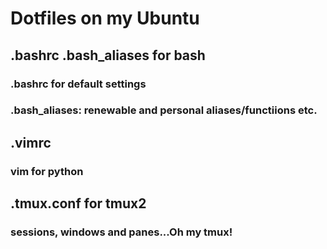 # Dotfiles on my Ubuntu

## .bashrc .bash_aliases for bash
### .bashrc for default settings
### .bash_aliases: renewable and personal aliases/functiions etc.
## .vimrc 
### vim for python
## .tmux.conf for tmux2
### sessions, windows and panes...Oh my tmux!

